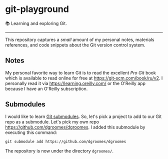 # git-playground

📚 Learning and exploring Git.

---

This repository captures a _small_ amount of my personal notes, materials references, and code snippets about the Git
version control system.

## Notes

My personal favorite way to learn Git is to read the excellent _Pro Git_ book which is available to read online for free
at <https://git-scm.com/book/ru/v2>. I personally read it via <https://learning.oreilly.com/> or the O'Reilly app
because I have an O'Reilly subscription. 

## Submodules

I would like to learn [Git submodules](https://git-scm.com/book/en/v2/Git-Tools-Submodules). So, let's pick a project to
add to our Git repo as a submodule. Let's pick my own repo <https://github.com/dgroomes/dgroomes>. I added this
submodule by executing this command:

```
git submodule add https://github.com/dgroomes/dgroomes
``` 

The repository is now under the directory `dgroomes/`.
